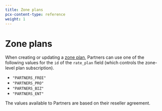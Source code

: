 ```yaml
---
title: Zone plans
pcx-content-type: reference
weight: 1
---
```


# Zone plans

When creating or updating a [zone plan](https://api.cloudflare.com/#zone-subscription-properties), Partners can use one of the following values for the `id` of the `rate_plan` field (which controls the zone-level plan subscription).

- `"PARTNERS_FREE"`
- `"PARTNERS_PRO"`
- `"PARTNERS_BIZ"`
- `"PARTNERS_ENT"`

The values available to Partners are based on their reseller agreement.